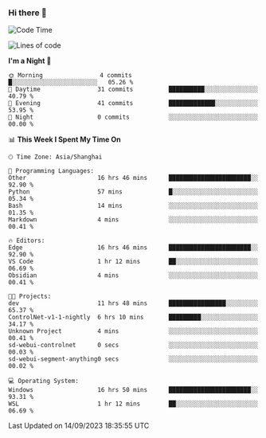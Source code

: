 ### Hi there 👋

<!--
**GwenKaplan/GwenKaplan** is a ✨ _special_ ✨ repository because its `README.md` (this file) appears on your GitHub profile.

Here are some ideas to get you started:

- 🔭 I’m currently working on ...
- 🌱 I’m currently learning ...
- 👯 I’m looking to collaborate on ...
- 🤔 I’m looking for help with ...
- 💬 Ask me about ...
- 📫 How to reach me: ...
- 😄 Pronouns: ...
- ⚡ Fun fact: ...
-->

<!--START_SECTION:waka-->
![Code Time](http://img.shields.io/badge/Code%20Time-559%20hrs%2059%20mins-blue)

![Lines of code](https://img.shields.io/badge/From%20Hello%20World%20I%27ve%20Written-113.1%20thousand%20lines%20of%20code-blue)

**I'm a Night 🦉** 

```text
🌞 Morning                4 commits           █░░░░░░░░░░░░░░░░░░░░░░░░   05.26 % 
🌆 Daytime                31 commits          ██████████░░░░░░░░░░░░░░░   40.79 % 
🌃 Evening                41 commits          █████████████░░░░░░░░░░░░   53.95 % 
🌙 Night                  0 commits           ░░░░░░░░░░░░░░░░░░░░░░░░░   00.00 % 
```


📊 **This Week I Spent My Time On** 

```text
🕑︎ Time Zone: Asia/Shanghai

💬 Programming Languages: 
Other                    16 hrs 46 mins      ███████████████████████░░   92.90 % 
Python                   57 mins             █░░░░░░░░░░░░░░░░░░░░░░░░   05.34 % 
Bash                     14 mins             ░░░░░░░░░░░░░░░░░░░░░░░░░   01.35 % 
Markdown                 4 mins              ░░░░░░░░░░░░░░░░░░░░░░░░░   00.41 % 

🔥 Editors: 
Edge                     16 hrs 46 mins      ███████████████████████░░   92.90 % 
VS Code                  1 hr 12 mins        ██░░░░░░░░░░░░░░░░░░░░░░░   06.69 % 
Obsidian                 4 mins              ░░░░░░░░░░░░░░░░░░░░░░░░░   00.41 % 

🐱‍💻 Projects: 
dev                      11 hrs 48 mins      ████████████████░░░░░░░░░   65.37 % 
ControlNet-v1-1-nightly  6 hrs 10 mins       █████████░░░░░░░░░░░░░░░░   34.17 % 
Unknown Project          4 mins              ░░░░░░░░░░░░░░░░░░░░░░░░░   00.41 % 
sd-webui-controlnet      0 secs              ░░░░░░░░░░░░░░░░░░░░░░░░░   00.03 % 
sd-webui-segment-anything0 secs              ░░░░░░░░░░░░░░░░░░░░░░░░░   00.02 % 

💻 Operating System: 
Windows                  16 hrs 50 mins      ███████████████████████░░   93.31 % 
WSL                      1 hr 12 mins        ██░░░░░░░░░░░░░░░░░░░░░░░   06.69 % 
```


 Last Updated on 14/09/2023 18:35:55 UTC
<!--END_SECTION:waka-->
